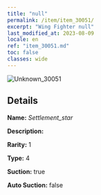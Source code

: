 ```yaml
---
title: "null"
permalink: /item/item_30051/
excerpt: "Wing Fighter null"
last_modified_at: 2023-08-09
locale: en
ref: "item_30051.md"
toc: false
classes: wide
---
```



 ![Unknown_30051](/images/item/Settlement_star_p.png)



## Details

 **Name:** *Settlement_star* 

 **Description:** 

 **Rarity:** 1 

 **Type:** 4 

 **Suction:** true 

 **Auto Suction:** false 


